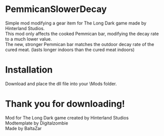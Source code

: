 # PemmicanSlowerDecay
Simple mod modifying a gear item for The Long Dark game made by Hinterland Studios.  
This mod only affects the cooked Pemmican bar, modifying the decay rate to a much lower value.  
The new, stronger Pemmican bar matches the outdoor decay rate of the cured meat. (lasts longer indoors than the cured meat indoors)  
# Installation
Download and place the dll file into your \Mods folder.  
# Thank you for downloading!
Mod for The Long Dark game created by Hinterland Studios  
Modtemplate by Digitalzombie  
Made by BaltaZar  
